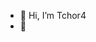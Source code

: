 - 👋 Hi, I’m Tchor4
- 👀 

<!---
tchor4/tchor4 is a ✨ special ✨ repository because its `README.md` (this file) appears on your GitHub profile.
You can click the Preview link to take a look at your changes.
--->
